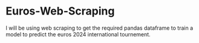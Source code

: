 # Euros-Web-Scraping
I will be using web scraping to get the required pandas dataframe to train a model to predict the euros 2024 international tournement.

